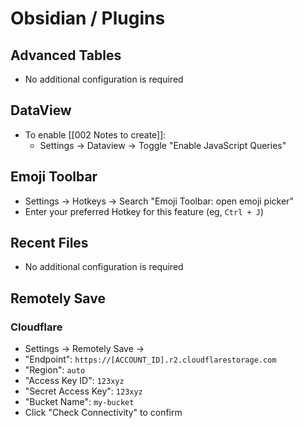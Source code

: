 # Obsidian / Plugins

## Advanced Tables

- No additional configuration is required

## DataView

- To enable [[002 Notes to create]]:
	-  Settings -> Dataview -> Toggle "Enable JavaScript Queries"

## Emoji Toolbar

- Settings -> Hotkeys -> Search "Emoji Toolbar: open emoji picker"
- Enter your preferred Hotkey for this feature (eg, `Ctrl + J`)

## Recent Files

- No additional configuration is required

## Remotely Save

### Cloudflare

- Settings -> Remotely Save ->
- "Endpoint": `https://[ACCOUNT_ID].r2.cloudflarestorage.com`
- "Region": `auto`
- "Access Key ID": `123xyz`
- "Secret Access Key": `123xyz`
- "Bucket Name": `my-bucket`
- Click "Check Connectivity" to confirm